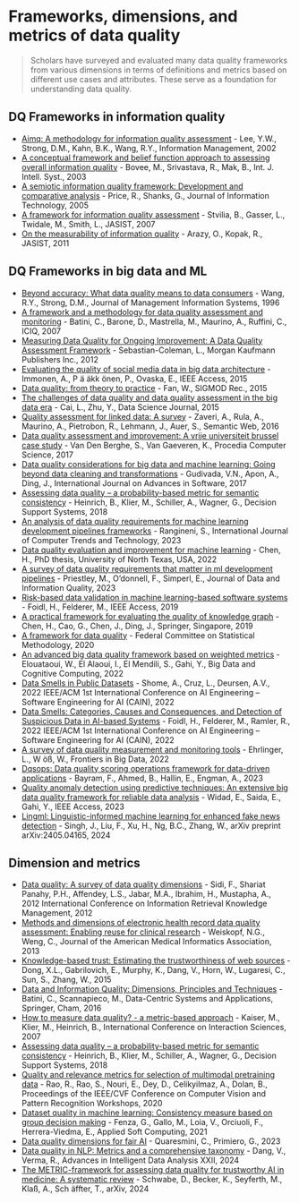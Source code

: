 # Frameworks, dimensions, and metrics of data quality
> Scholars have surveyed and evaluated many data quality frameworks from various dimensions in terms of definitions and metrics
based on different use cases and attributes. These serve as a foundation for understanding data quality.

## DQ Frameworks in information quality
- [Aimq: A methodology for information quality assessment](https://doi.org/10.1016/S0378-7206(02)00043-5) - Lee, Y.W., Strong, D.M., Kahn, B.K., Wang, R.Y., Information Management, 2002
- [A conceptual framework and belief function approach to assessing overall information quality](https://doi.org/10.1002/int.10074) - Bovee, M., Srivastava, R., Mak, B., Int. J. Intell. Syst., 2003
- [A semiotic information quality framework: Development and comparative analysis](https://doi.org/10.1057/palgrave.jit.2000038) - Price, R., Shanks, G., Journal of Information Technology, 2005
- [A framework for information quality assessment](https://doi.org/10.1002/asi.20652) - Stvilia, B., Gasser, L., Twidale, M., Smith, L., JASIST, 2007
- [On the measurability of information quality](https://doi.org/10.1002/asi.21447) - Arazy, O., Kopak, R., JASIST, 2011

## DQ Frameworks in big data and ML
- [Beyond accuracy: What data quality means to data consumers](https://doi.org/10.1007/BF00998760) - Wang, R.Y., Strong, D.M., Journal of Management Information Systems, 1996
- [A framework and a methodology for data quality assessment and monitoring](https://citeseerx.ist.psu.edu/viewdoc/summary?doi=10.1.1.628.9745) - Batini, C., Barone, D., Mastrella, M., Maurino, A., Ruffini, C., ICIQ, 2007
- [Measuring Data Quality for Ongoing Improvement: A Data Quality Assessment Framework](https://www.sciencedirect.com/book/9780123970336/measuring-data-quality-for-ongoing-improvement) - Sebastian-Coleman, L., Morgan Kaufmann Publishers Inc., 2012
- [Evaluating the quality of social media data in big data architecture](https://doi.org/10.1109/ACCESS.2015.2490723) - Immonen, A., P ̈a ̈akk ̈onen, P., Ovaska, E., IEEE Access, 2015
- [Data quality: from theory to practice](https://doi.org/10.1145/2854006.2854008) - Fan, W., SIGMOD Rec., 2015
- [The challenges of data quality and data quality assessment in the big data era](https://doi.org/10.5334/dsj-2015-002) - Cai, L., Zhu, Y., Data Science Journal, 2015
- [Quality assessment for linked data: A survey](https://doi.org/10.3233/SW-150175) - Zaveri, A., Rula, A., Maurino, A., Pietrobon, R., Lehmann, J., Auer, S., Semantic Web, 2016
- [Data quality assessment and improvement: A vrije universiteit brussel case study](https://doi.org/10.1016/j.procs.2017.09.006) - Van Den Berghe, S., Van Gaeveren, K., Procedia Computer Science, 2017
- [Data quality considerations for big data and machine learning: Going beyond data cleaning and transformations](https://www.researchgate.net/publication/318830519_Data_Quality_Considerations_for_Big_Data_and_Machine_Learning_Going_Beyond_Data_Cleaning_and_Transformations) - Gudivada, V.N., Apon, A., Ding, J., International Journal on Advances in Software, 2017
- [Assessing data quality – a probability-based metric for semantic consistency](https://doi.org/10.1016/j.dss.2018.03.011) - Heinrich, B., Klier, M., Schiller, A., Wagner, G., Decision Support Systems, 2018
- [An analysis of data quality requirements for machine learning development pipelines frameworks](https://www.ijcttjournal.org/archive/ijctt-v71p103) - Rangineni, S., International Journal of Computer Trends and Technology, 2023
- [Data quality evaluation and improvement for machine learning](https://doi.org/10.13140/RG.2.2.15870.87361) - Chen, H., PhD thesis, University of North Texas, USA, 2022
- [A survey of data quality requirements that matter in ml development pipelines](https://dl.acm.org/doi/abs/10.1145/3484000) - Priestley, M., O’donnell, F., Simperl, E., Journal of Data and Information Quality, 2023
- [Risk-based data validation in machine learning-based software systems](https://doi.org/10.1145/3340482.3342743) - Foidl, H., Felderer, M., IEEE Access, 2019
- [A practical framework for evaluating the quality of knowledge graph](https://doi.org/10.1007/978-981-15-8282-0_10) - Chen, H., Cao, G., Chen, J., Ding, J., Springer, Singapore, 2019
- [A framework for data quality](https://nces.ed.gov/fcsm) - Federal Committee on Statistical Methodology, 2020
- [An advanced big data quality framework based on weighted metrics](https://doi.org/10.3390/bdcc6030153) - Elouataoui, W., El Alaoui, I., El Mendili, S., Gahi, Y., Big Data and Cognitive Computing, 2022
- [Data Smells in Public Datasets](https://doi.org/10.1145/3606010) - Shome, A., Cruz, L., Deursen, A.V., 2022 IEEE/ACM 1st International Conference on AI Engineering – Software Engineering for AI (CAIN), 2022
- [Data Smells: Categories, Causes and Consequences, and Detection of Suspicious Data in AI-based Systems](https://doi.org/10.1145/3606012) - Foidl, H., Felderer, M., Ramler, R., 2022 IEEE/ACM 1st International Conference on AI Engineering – Software Engineering for AI (CAIN), 2022
- [A survey of data quality measurement and monitoring tools](https://doi.org/10.3389/fdata.2022.850611) - Ehrlinger, L., W ̈oß, W., Frontiers in Big Data, 2022
- [Dqsops: Data quality scoring operations framework for data-driven applications](https://doi.org/10.1145/3593434.3593445) - Bayram, F., Ahmed, B., Hallin, E., Engman, A., 2023
- [Quality anomaly detection using predictive techniques: An extensive big data quality framework for reliable data analysis](https://doi.org/10.1109/ACCESS.2023.1003939) - Widad, E., Saida, E., Gahi, Y., IEEE Access, 2023
- [Lingml: Linguistic-informed machine learning for enhanced fake news detection](https://arxiv.org/abs/2405.04165) - Singh, J., Liu, F., Xu, H., Ng, B.C., Zhang, W., arXiv preprint arXiv:2405.04165, 2024


## Dimension and metrics

- [Data quality: A survey of data quality dimensions](https://doi.org/10.1109/InfRKM.2012.6204995) - Sidi, F., Shariat Panahy, P.H., Affendey, L.S., Jabar, M.A., Ibrahim, H., Mustapha, A., 2012 International Conference on Information Retrieval Knowledge Management, 2012
- [Methods and dimensions of electronic health record data quality assessment: Enabling reuse for clinical research](https://doi.org/10.1136/amiajnl-2012-001212) - Weiskopf, N.G., Weng, C., Journal of the American Medical Informatics Association, 2013
- [Knowledge-based trust: Estimating the trustworthiness of web sources](https://doi.org/10.1145/2736277.2741122) - Dong, X.L., Gabrilovich, E., Murphy, K., Dang, V., Horn, W., Lugaresi, C., Sun, S., Zhang, W., 2015
- [Data and Information Quality: Dimensions, Principles and Techniques](https://doi.org/10.1007/978-3-319-24106-7) - Batini, C., Scannapieco, M., Data-Centric Systems and Applications, Springer, Cham, 2016
- [How to measure data quality? - a metric-based approach](https://api.semanticscholar.org/CorpusID:15446057) - Kaiser, M., Klier, M., Heinrich, B., International Conference on Interaction Sciences, 2007
- [Assessing data quality – a probability-based metric for semantic consistency](https://doi.org/10.1016/j.dss.2018.03.011) - Heinrich, B., Klier, M., Schiller, A., Wagner, G., Decision Support Systems, 2018
- [Quality and relevance metrics for selection of multimodal pretraining data](https://openaccess.thecvf.com/content_CVPRW_2020/html/w27/Rao_Quality_and_Relevance_Metrics_for_Selection_of_Multimodal_Pretraining_Data_CVPRW_2020_paper.html) - Rao, R., Rao, S., Nouri, E., Dey, D., Celikyilmaz, A., Dolan, B., Proceedings of the IEEE/CVF Conference on Computer Vision and Pattern Recognition Workshops, 2020
- [Dataset quality in machine learning: Consistency measure based on group decision making](https://doi.org/10.1016/j.asoc.2021.107366) - Fenza, G., Gallo, M., Loia, V., Orciuoli, F., Herrera-Viedma, E., Applied Soft Computing, 2021
- [Data quality dimensions for fair AI](https://arxiv.org/abs/2304.01234) - Quaresmini, C., Primiero, G., 2023
- [Data quality in NLP: Metrics and a comprehensive taxonomy](https://doi.org/10.1007/978-3-031-58547-0_18) - Dang, V., Verma, R., Advances in Intelligent Data Analysis XXII, 2024
- [The METRIC-framework for assessing data quality for trustworthy AI in medicine: A systematic review](https://arxiv.org/abs/2402.04238) - Schwabe, D., Becker, K., Seyferth, M., Klaß, A., Sch ̈affter, T., arXiv, 2024






